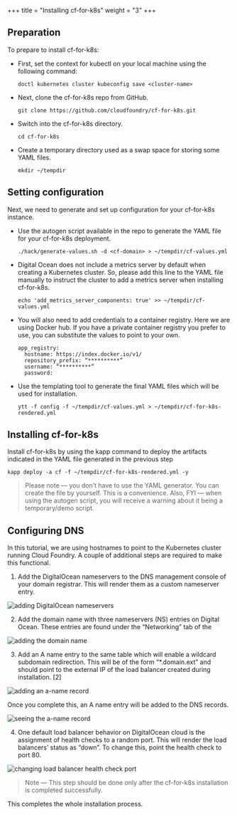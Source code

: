 +++
title = "Installing cf-for-k8s"
weight = "3"
+++


## Preparation

To prepare to install cf-for-k8s:

- First, set the context for kubectl on your local machine using the following command:

  ```
  doctl kubernetes cluster kubeconfig save <cluster-name>
  ```

- Next, clone the cf-for-k8s repo from GitHub.

  ```
  git clone https://github.com/cloudfoundry/cf-for-k8s.git
  ```

- Switch into the cf-for-k8s directory.

  ```
  cd cf-for-k8s
  ```

- Create a temporary directory used as a swap space for storing some YAML files.

  ```
  mkdir ~/tempdir
  ```

## Setting configuration  

Next, we need to generate and set up configuration for your cf-for-k8s instance.

- Use the autogen script available in the repo to generate the YAML file for your cf-for-k8s deployment.

  ```
  ./hack/generate-values.sh -d <cf-domain> > ~/tempdir/cf-values.yml
  ```
  
- Digital Ocean does not include a metrics server by default when creating a Kubernetes cluster. So, please add this line to the YAML file manually to instruct the cluster to add a metrics server when installing cf-for-k8s.

  ```
  echo 'add_metrics_server_components: true' >> ~/tempdir/cf-values.yml
  ```

- You will also need to add credentials to a container registry. Here we are using Docker hub. If you have a private container registry you prefer to use, you can substitute the values to point to your own.

  ```
  app_registry:
    hostname: https://index.docker.io/v1/
    repository_prefix: “**********”
    username: “**********”
    password: 
  ```

- Use the templating tool to generate the final YAML files which will be used for installation.

  ```
  ytt -f config -f ~/tempdir/cf-values.yml > ~/tempdir/cf-for-k8s-rendered.yml
  ```

## Installing cf-for-k8s

Install cf-for-k8s by using the kapp command to deploy the artifacts indicated in the YAML file generated in the previous step

```
kapp deploy -a cf -f ~/tempdir/cf-for-k8s-rendered.yml -y
```

> Please note — you don’t have to use the YAML generator. You can create the file by yourself. This is a convenience. Also, FYI — when using the autogen script, you will receive a warning about it being a temporary/demo script.

## Configuring DNS

In this tutorial, we are using hostnames to point to the Kubernetes cluster running Cloud Foundry. A couple of additional steps are required to make this functional.

1. Add the DigitalOcean nameservers to the DNS management console of your domain registrar. This will render them as a custom nameserver entry.

![adding DigitalOcean nameservers](/cf4k8s-do/img/do-3.png "Adding DigitalOcean DNS nameservers")

2. Add the domain name with three nameservers (NS) entries on Digital Ocean. These entries are found under the “Networking” tab of the 

![adding the domain name](/cf4k8s-do/img/do-4.png "Adding the domain name")

3. Add an A name entry to the same table which will enable a wildcard subdomain redirection. This will be of the form “*.domain.ext” and should point to the external IP of the load balancer created during installation. [2]

![adding an a-name record](/cf4k8s-do/img/do-5.png "Adding an a-name record")

Once you complete this, an A name entry will be added to the DNS records.

![seeing the a-name record](/cf4k8s-do/img/do-6.png "Seeing the a-name record")

4. One default load balancer behavior on DigitalOcean cloud is the assignment of health checks to a random port. This will render the load balancers’ status as “down”. To change this, point the health check to port 80.

![changing load balancer health check port](/cf4k8s-do/img/do-7.png "Changing the load balancer health check port")

> Note — This step should be done only after the cf-for-k8s installation is completed successfully.

This completes the whole installation process.
